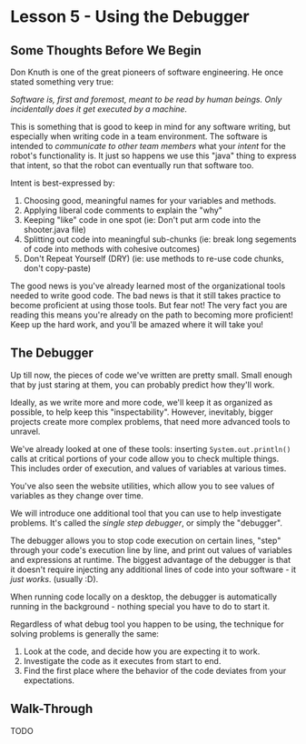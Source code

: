 # Lesson 5 - Using the Debugger

## Some Thoughts Before We Begin

Don Knuth is one of the great pioneers of software engineering. He once stated something very true: 

_Software is, first and foremost, meant to be read by human beings. Only incidentally does it get executed by a machine._

This is something that is good to keep in mind for any software writing, but especially when writing code in a team environment. The software is intended to _communicate to other team members_ what your _intent_ for the robot's functionality is. It just so happens we use this "java" thing to express that intent, so that the robot can eventually run that software too.

Intent is best-expressed by:

1) Choosing good, meaningful names for your variables and methods.
2) Applying liberal code comments to explain the "why" 
3) Keeping "like" code in one spot (ie: Don't put arm code into the shooter.java file)
4) Splitting out code into meaningful sub-chunks (ie: break long segements of code into methods with cohesive outcomes)
5) Don't Repeat Yourself (DRY) (ie: use methods to re-use code chunks, don't copy-paste)

The good news is you've already learned most of the organizational tools needed to write good code. The bad news is that it still takes practice to become proficient at using those tools. But fear not! The very fact you are reading this means you're already on the path to becoming more proficient! Keep up the hard work, and you'll be amazed where it will take you!

## The Debugger

Up till now, the pieces of code we've written are pretty small. Small enough that by just staring at them, you can probably predict how they'll work.

Ideally, as we write more and more code, we'll keep it as organized as possible, to help keep this "inspectability". However, inevitably, bigger projects create more complex problems, that need more advanced tools to unravel.

We've already looked at one of these tools: inserting `System.out.println()` calls at critical portions of your code allow you to check multiple things. This includes order of execution, and values of variables at various times.

You've also seen the website utilities, which allow you to see values of variables as they change over time.

We will introduce one additional tool that you can use to help investigate problems. It's called the _single step debugger_, or simply the "debugger".

The debugger allows you to stop code execution on certain lines, "step" through your code's execution line by line, and print out values of variables and expressions at runtime. The biggest advantage of the debugger is that it doesn't require injecting any additional lines of code into your software - it _just works_. (usually :D).

When running code locally on a desktop, the debugger is automatically running in the background - nothing special you have to do to start it.

Regardless of what debug tool you happen to be using, the technique for solving problems is generally the same:

1) Look at the code, and decide how you are expecting it to work.
2) Investigate the code as it executes from start to end.
3) Find the first place where the behavior of the code deviates from your expectations.

## Walk-Through

TODO

